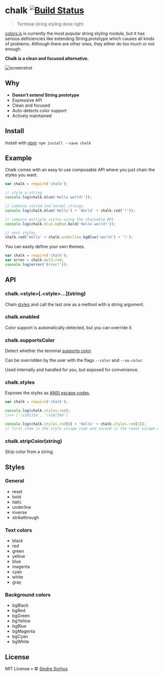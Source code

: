 # chalk [![Build Status](https://secure.travis-ci.org/sindresorhus/chalk.png?branch=master)](http://travis-ci.org/sindresorhus/chalk)

> Terminal string styling done right.

[colors.js](https://github.com/Marak/colors.js) is currently the most popular string styling module, but it has serious deficiencies like extending String.prototype which causes all kinds of problems. Although there are other ones, they either do too much or not enough.

**Chalk is a clean and focused alternative.**

![screenshot](screenshot.png)


## Why

- **Doesn't extend String.prototype**
- Expressive API
- Clean and focused
- Auto-detects color support
- Actively maintained


## Install

Install with [npm](https://npmjs.org/package/chalk): `npm install --save chalk`


## Example

Chalk comes with an easy to use composable API where you just chain the styles you want.

```js
var chalk = require('chalk');

// style a string
console.log(chalk.blue('Hello world!'));

// combine styled and normal strings
console.log(chalk.blue('Hello') + 'World' + chalk.red('!'));

// compose multiple styles using the chainable API
console.log(chalk.blue.bgRed.bold('Hello world!'));

// nest styles
chalk.red('Hello' + chalk.underline.bgBlue('world') + '!');
```

You can easily define your own themes.

```js
var chalk = require('chalk');
var error = chalk.bold.red;
console.log(error('Error!'));
```


## API

### chalk.\<style>\[.\<style>...](string)

Chain [styles](#styles) and call the last one as a method with a string argument.


### chalk.enabled

Color support is automatically detected, but you can override it.

### chalk.supportsColor

Detect whether the terminal [supports color](https://github.com/sindresorhus/has-color).

Can be overridden by the user with the flags `--color` and `--no-color`.

Used internally and handled for you, but exposed for convenience.

### chalk.styles

Exposes the styles as [ANSI escape codes](https://github.com/sindresorhus/ansi-styles).

```js
var chalk = require('chalk');

console.log(chalk.styles.red);
//=> ['\x1b[31m', '\x1b[39m']

console.log(chalk.styles.red[0] + 'Hello' + chalk.styles.red[1]);
// first item is the style escape code and second is the reset escape code
```

### chalk.stripColor(string)

Strip color from a string.


## Styles

### General

- reset
- bold
- italic
- underline
- inverse
- strikethrough

### Text colors

- black
- red
- green
- yellow
- blue
- magenta
- cyan
- white
- gray

### Background colors

- bgBlack
- bgRed
- bgGreen
- bgYellow
- bgBlue
- bgMagenta
- bgCyan
- bgWhite


## License

MIT License • © [Sindre Sorhus](http://sindresorhus.com)
